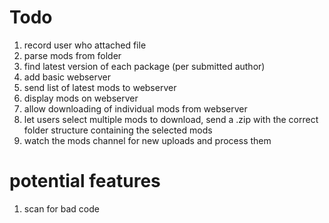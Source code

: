 # Todo

1. record user who attached file
1. parse mods from folder
1. find latest version of each package (per submitted author)
1. add basic webserver
1. send list of latest mods to webserver
1. display mods on webserver
1. allow downloading of individual mods from webserver
1. let users select multiple mods to download, send a .zip with the correct folder structure containing the selected mods
1. watch the mods channel for new uploads and process them


# potential features
1. scan for bad code
